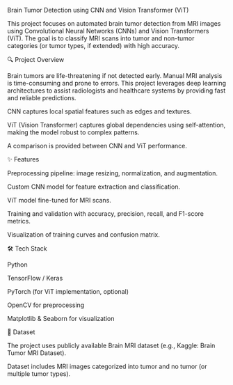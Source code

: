 Brain Tumor Detection using CNN and Vision Transformer (ViT)

This project focuses on automated brain tumor detection from MRI images using Convolutional Neural Networks (CNNs) and Vision Transformers (ViT). The goal is to classify MRI scans into tumor and non-tumor categories (or tumor types, if extended) with high accuracy.

🔍 Project Overview

Brain tumors are life-threatening if not detected early. Manual MRI analysis is time-consuming and prone to errors.
This project leverages deep learning architectures to assist radiologists and healthcare systems by providing fast and reliable predictions.

CNN captures local spatial features such as edges and textures.

ViT (Vision Transformer) captures global dependencies using self-attention, making the model robust to complex patterns.

A comparison is provided between CNN and ViT performance.

✨ Features

Preprocessing pipeline: image resizing, normalization, and augmentation.

Custom CNN model for feature extraction and classification.

ViT model fine-tuned for MRI scans.

Training and validation with accuracy, precision, recall, and F1-score metrics.

Visualization of training curves and confusion matrix.

🛠️ Tech Stack

Python

TensorFlow / Keras

PyTorch (for ViT implementation, optional)

OpenCV for preprocessing

Matplotlib & Seaborn for visualization

📂 Dataset

The project uses publicly available Brain MRI dataset (e.g., Kaggle: Brain Tumor MRI Dataset).

Dataset includes MRI images categorized into tumor and no tumor (or multiple tumor types).
